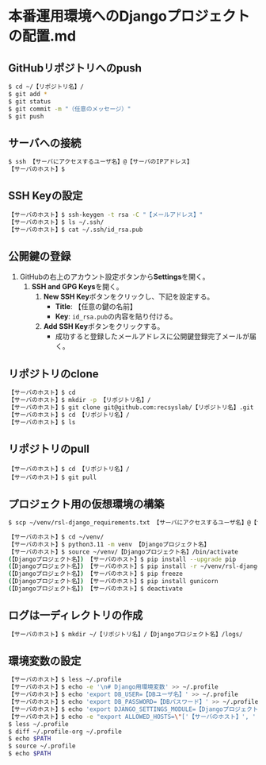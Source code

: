 # 本番運用環境へのDjangoプロジェクトの配置.md

## GitHubリポジトリへのpush
```bash
$ cd ~/【リポジトリ名】/
$ git add *
$ git status
$ git commit -m "（任意のメッセージ）"
$ git push
```

## サーバへの接続
```bash
$ ssh 【サーバにアクセスするユーザ名】@【サーバのIPアドレス】
【サーバのホスト】$
```

## SSH Keyの設定
```bash
【サーバのホスト】$ ssh-keygen -t rsa -C "【メールアドレス】"
【サーバのホスト】$ ls ~/.ssh/
【サーバのホスト】$ cat ~/.ssh/id_rsa.pub
```

## 公開鍵の登録
1. GitHubの右上のアカウント設定ボタンから**Settings**を開く。
   1. **SSH and GPG Keys**を開く。
      1. **New SSH Key**ボタンをクリックし、下記を設定する。
         - **Title**: 【任意の鍵の名前】
         - **Key**: `id_rsa.pub`の内容を貼り付ける。
      2. **Add SSH Key**ボタンをクリックする。
         - 成功すると登録したメールアドレスに公開鍵登録完了メールが届く。

## リポジトリのclone
```bash
【サーバのホスト】$ cd
【サーバのホスト】$ mkdir -p 【リポジトリ名】/
【サーバのホスト】$ git clone git@github.com:recsyslab/【リポジトリ名】.git
【サーバのホスト】$ cd 【リポジトリ名】/
【サーバのホスト】$ ls
```

## リポジトリのpull
```bahs
【サーバのホスト】$ cd 【リポジトリ名】/
【サーバのホスト】$ git pull
```

## プロジェクト用の仮想環境の構築
```bash
$ scp ~/venv/rsl-django_requirements.txt 【サーバにアクセスするユーザ名】@【サーバのIPアドレス】:/home/rsl/venv/
```

```bash
【サーバのホスト】$ cd ~/venv/
【サーバのホスト】$ python3.11 -m venv 【Djangoプロジェクト名】
【サーバのホスト】$ source ~/venv/【Djangoプロジェクト名】/bin/activate
(【Djangoプロジェクト名】) 【サーバのホスト】$ pip install --upgrade pip
(【Djangoプロジェクト名】) 【サーバのホスト】$ pip install -r ~/venv/rsl-django_requirements.txt
(【Djangoプロジェクト名】) 【サーバのホスト】$ pip freeze
(【Djangoプロジェクト名】) 【サーバのホスト】$ pip install gunicorn
(【Djangoプロジェクト名】) 【サーバのホスト】$ deactivate
```

## ログは一ディレクトリの作成
```bash
【サーバのホスト】$ mkdir ~/【リポジトリ名】/【Djangoプロジェクト名】/logs/
```

## 環境変数の設定
```bash
【サーバのホスト】$ less ~/.profile
【サーバのホスト】$ echo -e '\n# Django用環境変数' >> ~/.profile
【サーバのホスト】$ echo 'export DB_USER=【DBユーザ名】' >> ~/.profile
【サーバのホスト】$ echo 'export DB_PASSWORD=【DBパスワード】' >> ~/.profile
【サーバのホスト】$ echo 'export DJANGO_SETTINGS_MODULE=【Djangoプロジェクト名】.settings' >> ~/.profile
【サーバのホスト】$ echo -e "export ALLOWED_HOSTS=\"['【サーバのホスト】', '【サーバのIPアドレス】', 'localhost', '127.0.0.1']\"" >> ~/.profile
$ less ~/.profile
$ diff ~/.profile-org ~/.profile
$ echo $PATH
$ source ~/.profile
$ echo $PATH
